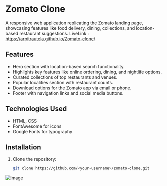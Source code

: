 # Zomato Clone

A responsive web application replicating the Zomato landing page, showcasing features like food delivery, dining, collections, and location-based restaurant suggestions.
LiveLink : https://arpitrautela.github.io/Zomato-clone/

## Features

- Hero section with location-based search functionality.
- Highlights key features like online ordering, dining, and nightlife options.
- Curated collections of top restaurants and venues.
- Popular localities section with restaurant counts.
- Download options for the Zomato app via email or phone.
- Footer with navigation links and social media buttons.

## Technologies Used

- HTML, CSS
- FontAwesome for icons
- Google Fonts for typography

## Installation

1. Clone the repository:
   ```bash
   git clone https://github.com/<your-username>/zomato-clone.git


![image](https://github.com/user-attachments/assets/6b2fc886-3c91-4f68-8d7c-3139a7d06788)

